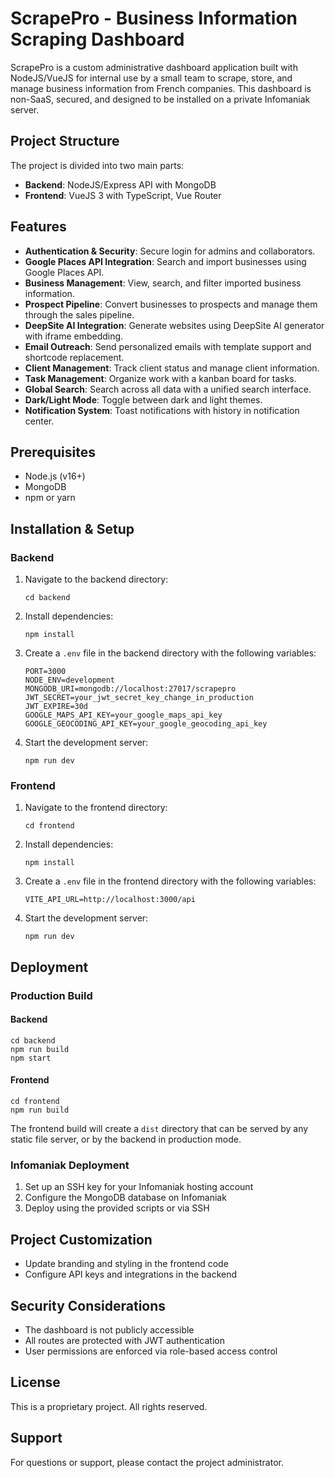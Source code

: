 # ScrapePro - Business Information Scraping Dashboard

ScrapePro is a custom administrative dashboard application built with NodeJS/VueJS for internal use by a small team to scrape, store, and manage business information from French companies. This dashboard is non-SaaS, secured, and designed to be installed on a private Infomaniak server.

## Project Structure

The project is divided into two main parts:

- **Backend**: NodeJS/Express API with MongoDB
- **Frontend**: VueJS 3 with TypeScript, Vue Router

## Features

- **Authentication & Security**: Secure login for admins and collaborators.
- **Google Places API Integration**: Search and import businesses using Google Places API.
- **Business Management**: View, search, and filter imported business information.
- **Prospect Pipeline**: Convert businesses to prospects and manage them through the sales pipeline.
- **DeepSite AI Integration**: Generate websites using DeepSite AI generator with iframe embedding.
- **Email Outreach**: Send personalized emails with template support and shortcode replacement.
- **Client Management**: Track client status and manage client information.
- **Task Management**: Organize work with a kanban board for tasks.
- **Global Search**: Search across all data with a unified search interface.
- **Dark/Light Mode**: Toggle between dark and light themes.
- **Notification System**: Toast notifications with history in notification center.

## Prerequisites

- Node.js (v16+)
- MongoDB
- npm or yarn

## Installation & Setup

### Backend

1. Navigate to the backend directory:

   ```
   cd backend
   ```

2. Install dependencies:

   ```
   npm install
   ```

3. Create a `.env` file in the backend directory with the following variables:

   ```
   PORT=3000
   NODE_ENV=development
   MONGODB_URI=mongodb://localhost:27017/scrapepro
   JWT_SECRET=your_jwt_secret_key_change_in_production
   JWT_EXPIRE=30d
   GOOGLE_MAPS_API_KEY=your_google_maps_api_key
   GOOGLE_GEOCODING_API_KEY=your_google_geocoding_api_key
   ```

4. Start the development server:
   ```
   npm run dev
   ```

### Frontend

1. Navigate to the frontend directory:

   ```
   cd frontend
   ```

2. Install dependencies:

   ```
   npm install
   ```

3. Create a `.env` file in the frontend directory with the following variables:

   ```
   VITE_API_URL=http://localhost:3000/api
   ```

4. Start the development server:
   ```
   npm run dev
   ```

## Deployment

### Production Build

#### Backend

```
cd backend
npm run build
npm start
```

#### Frontend

```
cd frontend
npm run build
```

The frontend build will create a `dist` directory that can be served by any static file server, or by the backend in production mode.

### Infomaniak Deployment

1. Set up an SSH key for your Infomaniak hosting account
2. Configure the MongoDB database on Infomaniak
3. Deploy using the provided scripts or via SSH

## Project Customization

- Update branding and styling in the frontend code
- Configure API keys and integrations in the backend

## Security Considerations

- The dashboard is not publicly accessible
- All routes are protected with JWT authentication
- User permissions are enforced via role-based access control

## License

This is a proprietary project. All rights reserved.

## Support

For questions or support, please contact the project administrator.
